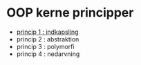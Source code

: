 # OOP kerne principper
- [princip 1 : indkapsling](princip1_indkapsling.md)
- princip 2 : abstraktion
- princip 3 : polymorfi
- princip 4 : nedarvning